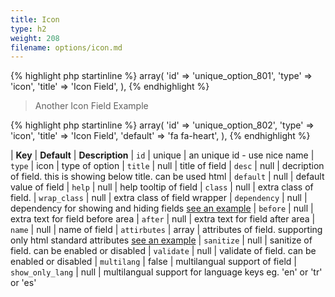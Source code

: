 ```yaml
---
title: Icon
type: h2
weight: 208
filename: options/icon.md
---
```


{% highlight php startinline %}
array(
  'id'    => 'unique_option_801',
  'type'  => 'icon',
  'title' => 'Icon Field',
),
{% endhighlight %}

> Another Icon Field Example

{% highlight php startinline %}
array(
  'id'      => 'unique_option_802',
  'type'    => 'icon',
  'title'   => 'Icon Field',
  'default' => 'fa fa-heart',
),
{% endhighlight %}

| **Key**          | **Default** | **Description**
| `id`             | unique      | an unique id - use nice name
| `type`           | icon        | type of option
| `title`          | null        | title of field
| `desc`           | null        | decription of field. this is showing below title. can be used html
| `default`        | null        | default value of field
| `help`           | null        | help tooltip of field
| `class`          | null        | extra class of field.
| `wrap_class`     | null        | extra class of field wrapper
| `dependency`     | null        | dependency for showing and hiding fields [see an example](#how-to-use-dependency)
| `before`         | null        | extra text for field before area
| `after`          | null        | extra text for field after area
| `name`           | null        | name of field
| `attirbutes`     | array       | attributes of field. supporting only html standard attributes [see an example](#how-to-use-attributes)
| `sanitize`       | null        | sanitize of field. can be enabled or disabled
| `validate`       | null        | validate of field. can be enabled or disabled
| `multilang`      | false       | multilangual support of field
| `show_only_lang` | null        | multilangual support for language keys eg. 'en' or 'tr' or 'es'
